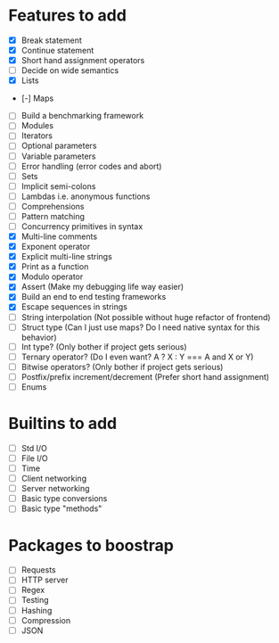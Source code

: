# Features to add
- [x] Break statement
- [x] Continue statement
- [x] Short hand assignment operators
- [ ] Decide on wide semantics
- [x] Lists
- [-] Maps
- [ ] Build a benchmarking framework
- [ ] Modules
- [ ] Iterators
- [ ] Optional parameters
- [ ] Variable parameters
- [ ] Error handling (error codes and abort)
- [ ] Sets
- [ ] Implicit semi-colons
- [ ] Lambdas i.e. anonymous functions
- [ ] Comprehensions
- [ ] Pattern matching
- [ ] Concurrency primitives in syntax
- [x] Multi-line comments
- [x] Exponent operator
- [x] Explicit multi-line strings
- [x] Print as a function
- [x] Modulo operator
- [x] Assert (Make my debugging life way easier)
- [x] Build an end to end testing frameworks
- [x] Escape sequences in strings
- [ ] String interpolation (Not possible without huge refactor of frontend)
- [ ] Struct type (Can I just use maps? Do I need native syntax for this behavior)
- [ ] Int type? (Only bother if project gets serious)
- [ ] Ternary operator? (Do I even want? A ? X : Y === A and X or Y)
- [ ] Bitwise operators? (Only bother if project gets serious)
- [ ] Postfix/prefix increment/decrement (Prefer short hand assignment)
- [ ] Enums

# Builtins to add
- [ ] Std I/O
- [ ] File I/O
- [ ] Time
- [ ] Client networking
- [ ] Server networking
- [ ] Basic type conversions
- [ ] Basic type "methods"

# Packages to boostrap
- [ ] Requests
- [ ] HTTP server
- [ ] Regex
- [ ] Testing
- [ ] Hashing
- [ ] Compression
- [ ] JSON
